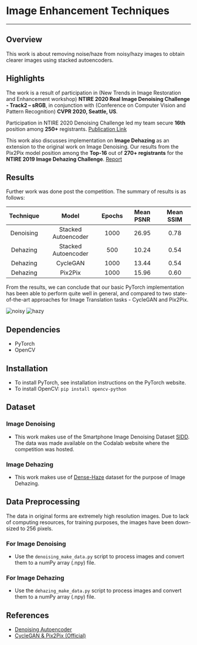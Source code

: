 # Image Enhancement Techniques

***
## Overview
This work is about removing noise/haze from noisy/hazy images to obtain clearer images using stacked autoencoders.

## Highlights
The work is a result of participation in (New Trends in Image Restoration and Enhancement workshop) **NTIRE 2020 Real Image Denoising Challenge - Track2 – sRGB**, in conjunction with (Conference on Computer Vision and Pattern Recognition) **CVPR 2020, Seattle, US**.

Participation in NTIRE 2020 Denoising Challenge led my team secure **16th** position among **250+** registrants. [Publication Link](https://arxiv.org/abs/2005.04117)

This work also discusses implementation on **Image Dehazing** as an extension to the original work on Image Denoising. Our results from the Pix2Pix model position among the **Top-16** out of **270+ registrants** for the **NTIRE 2019 Image Dehazing Challenge**. [Report](http://openaccess.thecvf.com/content_CVPRW_2019/html/NTIRE/Ancuti_NTIRE_2019_Image_Dehazing_Challenge_Report_CVPRW_2019_paper.html)

## Results
Further work was done post the competition. The summary of results is as follows: 

| Technique | Model  | Epochs | Mean PSNR | Mean SSIM |
| :---:   | :-: | :-: | :-: | :-: |
| Denoising | Stacked Autoencoder | 1000 | 26.95 | 0.78 |
| Dehazing | Stacked Autoencoder | 500 | 10.24 | 0.54 |
| Dehazing | CycleGAN | 1000 | 13.44 | 0.54 |
| Dehazing | Pix2Pix | 1000 | 15.96 | 0.60 |

From the results, we can conclude that our basic PyTorch implementation has been able to perform quite well in general, and compared to two state-of-the-art approaches for Image Translation tasks - CycleGAN and Pix2Pix.

![noisy](https://user-images.githubusercontent.com/55928605/84727098-f1d8b100-afab-11ea-841a-3cb577214eae.PNG)
![hazy](https://user-images.githubusercontent.com/55928605/84726993-c0f87c00-afab-11ea-95c8-4b1dfa05d352.PNG)


## Dependencies
 - PyTorch
 - OpenCV
 
 ## Installation
 - To install PyTorch, see installation instructions on the PyTorch website.
 - To install OpenCV: `pip install opencv-python`
 
## Dataset

### Image Denoising
- This work makes use of the Smartphone Image Denoising Dataset [SIDD](https://www.eecs.yorku.ca/~kamel/sidd/). The data was made available on the Codalab website where the competition was hosted.

### Image Dehazing
- This work makes use of [Dense-Haze](https://arxiv.org/abs/1904.02904) dataset for the purpose of Image Dehazing. 

## Data Preprocessing
The data in original forms are extremely high resolution images. Due to lack of computing resources, for training purposes, the images have been down-sized to 256 pixels.

### For Image Denoising
- Use the `denoising_make_data.py` script to process images and convert them to a numPy array (.npy) file.

### For Image Dehazing
- Use the `dehazing_make_data.py` script to process images and convert them to a numPy array (.npy) file. 

## References
* [Denoising Autoencoder](https://github.com/GunhoChoi/Kind-PyTorch-Tutorial/blob/master/07_Denoising_Autoencoder/Denoising_Autoencoder.ipynb)
* [CycleGAN & Pix2Pix (Official)](https://github.com/junyanz/pytorch-CycleGAN-and-pix2pix)

 
